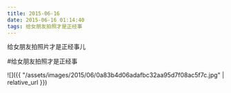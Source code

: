 ```yaml
---
title: 2015-06-16
date: 2015-06-16 01:14:40
tags: 给女朋友拍照才是正经事
---
```


<p>给女朋友拍照片才是正经事儿</p>

#给女朋友拍照才是正经事

![]({{ "/assets/images/2015/06/0a83b4d06adafbc32aa95d7f08ac5f7c.jpg" | relative_url }})
